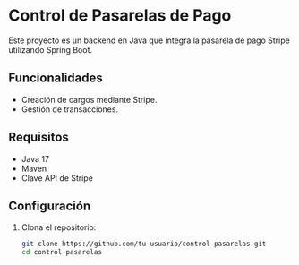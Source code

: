 # Control de Pasarelas de Pago

Este proyecto es un backend en Java que integra la pasarela de pago Stripe utilizando Spring Boot.

## Funcionalidades

- Creación de cargos mediante Stripe.
- Gestión de transacciones.

## Requisitos

- Java 17
- Maven
- Clave API de Stripe

## Configuración

1. Clona el repositorio:
   ```bash
   git clone https://github.com/tu-usuario/control-pasarelas.git
   cd control-pasarelas
